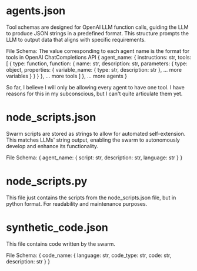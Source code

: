 # agents.json
Tool schemas are designed for OpenAI LLM function calls, guiding the LLM to produce JSON strings in a predefined format. This structure prompts the LLM to output data that aligns with specific requirements.

File Schema:
The value corresponding to each agent name is the format for tools in OpenAI ChatCompletions API
{
    agent_name: {
        instructions: str,
        tools: [
            {
                type: function,
                function: {
                    name: str,
                    description: str,
                    parameters: {
                        type: object,
                        properties: {
                            variable_name: {
                                type: str,
                                description: str
                            },
                            ... more variables
                        }
                    }
                }
            },
            ... more tools 
        ]
    },
    ... more agents
}

So far, I believe I will only be allowing every agent to have one tool. I have reasons for this in my subconscious, but I can't quite articulate them yet.

# node_scripts.json
Swarm scripts are stored as strings to allow for automated self-extension. This matches LLMs' string output, enabling the swarm to autonomously develop and enhance its functionality.

File Schema:
{
    agent_name: {
        script: str,
        description: str,
        language: str
    }
}

# node_scripts.py
This file just contains the scripts from the node_scripts.json file, but in python format. For readability and maintenance purposes.

# synthetic_code.json
This file contains code written by the swarm.

File Schema:
{
    code_name: {
        language: str,
        code_type: str,
        code: str,
        description: str
    }
}

